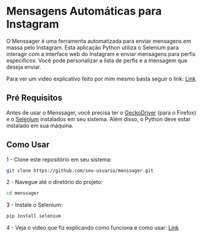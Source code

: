 # Mensagens Automáticas para Instagram

O Menssager é uma ferramenta automatizada para enviar mensagens em massa pelo Instagram. Esta aplicação Python utiliza o Selenium para interagir com a interface web do Instagram e enviar mensagens para perfis específicos. Você pode personalizar a lista de perfis e a mensagem que deseja enviar.

Para ver um video explicativo feito por mim mesmo basta seguir o link: <a href="https://youtu.be/cp6iLZxh4zQ">Link</a>

## Pré Requisitos

Antes de usar o Menssager, você precisa ter o <a href="https://github.com/mozilla/geckodriver/releases">GeckoDriver</a> (para o Firefox) e o  <a href="https://www.selenium.dev/documentation/en/selenium_installation/installing_selenium_libraries/">Selenium</a> instalados em seu sistema. Além disso, o Python deve estar instalado em sua máquina.

## Como Usar
1 - Clone este repositório em seu sistema:
```bash
git clone https://github.com/seu-usuario/menssager.git
```
2 - Navegue até o diretório do projeto:
```bash
cd menssager
```
3 - Instale o Selenium:
```bash
pip install selenium
```
4 - Veja o video que fiz explicando como funciona e como usar: <a href="https://youtu.be/cp6iLZxh4zQ">Link</a>
